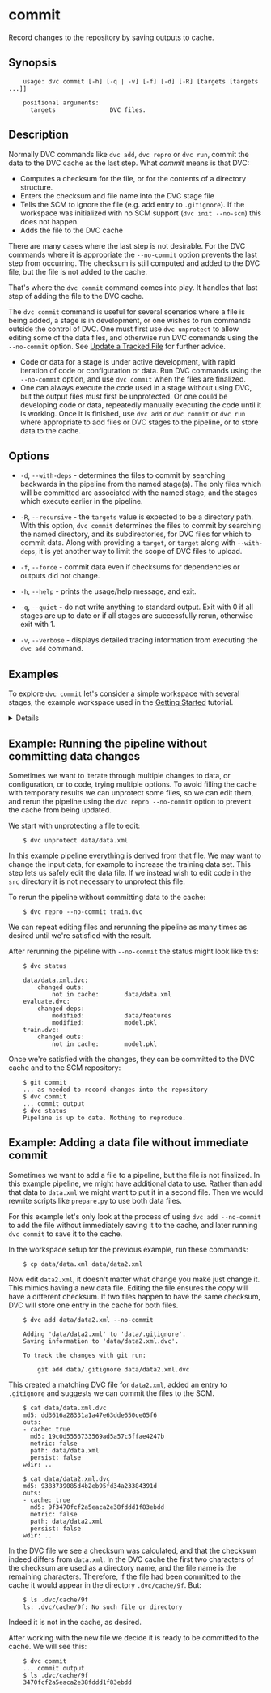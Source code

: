 # commit

Record changes to the repository by saving outputs to cache.

## Synopsis

```usage
    usage: dvc commit [-h] [-q | -v] [-f] [-d] [-R] [targets [targets ...]]

    positional arguments:
      targets               DVC files.
```

## Description

Normally DVC commands like `dvc add`, `dvc repro` or `dvc run`, commit the data
to the DVC cache as the last step. What _commit_ means is that DVC:

* Computes a checksum for the file, or for the contents of a directory 
  structure.
* Enters the checksum and file name into the DVC stage file
* Tells the SCM to ignore the file (e.g. add entry to `.gitignore`).  If the
  workspace was initialized with no SCM support (`dvc init --no-scm`) this does
  not happen.
* Adds the file to the DVC cache

There are many cases where the last step is not desirable. For the DVC commands
where it is appropriate the `--no-commit` option prevents the last step from
occurring. The checksum is still computed and added to the DVC file, but the
file is not added to the cache.

That's where the `dvc commit` command comes into play. It handles that last
step of adding the file to the DVC cache.

The `dvc commit` command is useful for several scenarios where a file is being
added, a stage is in development, or one wishes to run commands outside the
control of DVC. One must first use `dvc unprotect` to allow editing some of the
data files, and otherwise run DVC commands using the `--no-commit` option.
See [Update a Tracked File](/doc/user-guide/update-tracked-file) for further
advice.

* Code or data for a stage is under active development, with rapid iteration of
  code or configuration or data. Run DVC commands using the `--no-commit`
  option, and use `dvc commit` when the files are finalized.
* One can always execute the code used in a stage without using DVC, but the
  output files must first be unprotected. Or one could be developing code or
  data, repeatedly manually executing the code until it is working. Once it is
  finished, use `dvc add` or `dvc commit` or `dvc run` where appropriate to
  add files or DVC stages to the pipeline, or to store data to the cache.

## Options

* `-d`, `--with-deps` - determines the files to commit by searching backwards in
  the pipeline from the named stage(s). The only files which will be committed
  are associated with the named stage, and the stages which execute earlier in
  the pipeline.

* `-R`, `--recursive` - the `targets` value is expected to be a directory path.
  With this option, `dvc commit` determines the files to commit by searching the
  named directory, and its subdirectories, for DVC files for which to commit
  data. Along with providing a `target`, or `target` along with `--with-deps`,
  it is yet another way to limit the scope of DVC files to upload.

* `-f`, `--force` - commit data even if checksums for dependencies or outputs
  did not change.

* `-h`, `--help` - prints the usage/help message, and exit.

* `-q`, `--quiet` - do not write anything to standard output. Exit with 0 if all
  stages are up to date or if all stages are successfully rerun, otherwise exit
  with 1.

* `-v`, `--verbose` - displays detailed tracing information from executing the
  `dvc add` command.


## Examples

To explore `dvc commit` let's consider a simple workspace with several stages,
the example workspace used in the [Getting Started](/doc/get-started) tutorial.

<details>

### Click and expand to setup the project

This step is optional, and you can run it only if you want to run this examples
in your environment. First, you need to download the project:

```dvc
    $ git clone https://github.com/iterative/example-get-started
```

Second, let's install the requirements. But before we do that, we **strongly**
recommend creating a virtual environment with `virtualenv` or a similar tool:

```dvc
    $ cd example-get-started
    $ virtualenv -p python3 .env
    $ source .env/bin/activate
```

Now, we can install requirements for the project:

```dvc
    $ pip install -r requirements.txt
```

</details>

## Example: Running the pipeline without committing data changes

Sometimes we want to iterate through multiple changes to data, or configuration,
or to code, trying multiple options. To avoid filling the cache with temporary
results we can unprotect some files, so we can edit them, and rerun the pipeline
using the `dvc repro --no-commit` option to prevent the cache from being
updated.

We start with unprotecting a file to edit:

```dvc
    $ dvc unprotect data/data.xml 
```

In this example pipeline everything is derived from that file. We may want to
change the input data, for example to increase the training data set. This step
lets us safely edit the data file. If we instead wish to edit code in the `src`
directory it is not necessary to unprotect this file.

To rerun the pipeline without committing data to the cache:

```dvc
    $ dvc repro --no-commit train.dvc 
```

We can repeat editing files and rerunning the pipeline as many times as desired
until we're satisfied with the result.

After rerunning the pipeline with `--no-commit` the status might look like this:

```dvc
    $ dvc status

    data/data.xml.dvc:
        changed outs:
            not in cache:       data/data.xml
    evaluate.dvc:
        changed deps:
            modified:           data/features
            modified:           model.pkl
    train.dvc:
        changed outs:
            not in cache:       model.pkl
```

Once we're satisfied with the changes, they can be committed to the DVC cache
and to the SCM repository:

```dvc
    $ git commit
    ... as needed to record changes into the repository
    $ dvc commit
    ... commit output
    $ dvc status
    Pipeline is up to date. Nothing to reproduce.
```

## Example: Adding a data file without immediate commit

Sometimes we want to add a file to a pipeline, but the file is not finalized.
In this example pipeline, we might have additional data to use. Rather than add
that data to `data.xml` we might want to put it in a second file. Then we would
rewrite scripts like `prepare.py` to use both data files. 

For this example let's only look at the process of using `dvc add --no-commit`
to add the file without immediately saving it to the cache, and later running
`dvc commit` to save it to the cache.

In the workspace setup for the previous example, run these commands:

```dvc
    $ cp data/data.xml data/data2.xml
```

Now edit `data2.xml`, it doesn't matter what change you make just change it.
This mimics having a new data file. Editing the file ensures the copy will have
a different checksum. If two files happen to have the same checksum, DVC will
store one entry in the cache for both files.

```dvc
    $ dvc add data/data2.xml --no-commit

    Adding 'data/data2.xml' to 'data/.gitignore'.
    Saving information to 'data/data2.xml.dvc'.

    To track the changes with git run:

        git add data/.gitignore data/data2.xml.dvc
```

This created a matching DVC file for `data2.xml`, added an entry to `.gitignore`
and suggests we can commit the files to the SCM.

```dvc
    $ cat data/data.xml.dvc 
    md5: dd3616a28331a1a47e63dde650ce05f6
    outs:
    - cache: true
      md5: 19c0d5556733569ad5a57c5ffae4247b
      metric: false
      path: data/data.xml
      persist: false
    wdir: ..

    $ cat data/data2.xml.dvc 
    md5: 9383739085d4b2eb95fd34a23384391d
    outs:
    - cache: true
      md5: 9f3470fcf2a5eaca2e38fddd1f83ebdd
      metric: false
      path: data/data2.xml
      persist: false
    wdir: ..
```

In the DVC file we see a checksum was calculated, and that the checksum indeed
differs from `data.xml`. In the DVC cache the first two characters of the
checksum are used as a directory name, and the file name is the remaining
characters. Therefore, if the file had been committed to the cache it would
appear in the directory `.dvc/cache/9f`. But:

```dvc
    $ ls .dvc/cache/9f
    ls: .dvc/cache/9f: No such file or directory
```

Indeed it is not in the cache, as desired.

After working with the new file we decide it is ready to be committed to the
cache. We will see this:

```dvc
    $ dvc commit
    ... commit output
    $ ls .dvc/cache/9f
    3470fcf2a5eaca2e38fddd1f83ebdd
```

